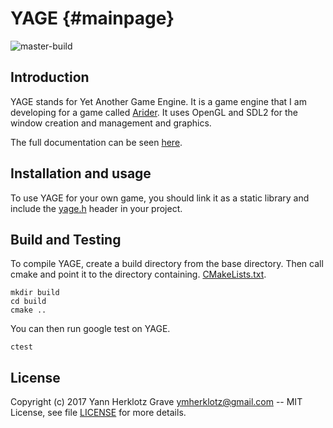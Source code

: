 YAGE {#mainpage}
====
![master-build](https://travis-ci.org/ymherklotz/YAGE.svg?branch=master)

Introduction
------------

YAGE stands for Yet Another Game Engine. It is a game engine that I am
developing for a game called [Arider](https://github.com/ymherklotz/Arider).
It uses OpenGL and SDL2 for the window creation and management and graphics.

The full documentation can be seen [here](https://www.yannherklotz.com/YAGE).

Installation and usage
----------------------

To use YAGE for your own game, you should link it as a static library and
include the [yage.h](/include/YAGE/yage.h) header in your project.

Build and Testing
-----------------

To compile YAGE, create a build directory from the base directory. Then call
cmake and point it to the directory containing.
[CMakeLists.txt](/CMakeLists.txt).

``` shell
mkdir build
cd build
cmake ..
```

You can then run google test on YAGE.

``` shell
ctest
```

License
-------

Copyright (c) 2017 Yann Herklotz Grave <ymherklotz@gmail.com> -- MIT License,
see file [LICENSE](/LICENSE) for more details.
